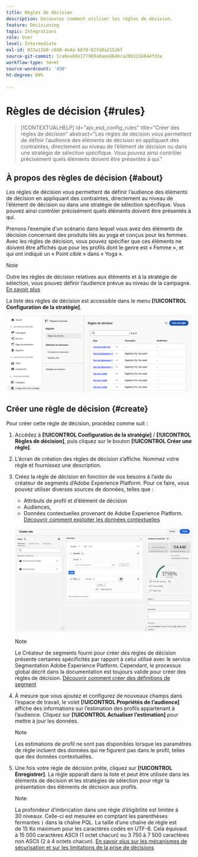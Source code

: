 ```yaml
---
title: Règles de décision
description: Découvrez comment utiliser les règles de décision.
feature: Decisioning
topic: Integrations
role: User
level: Intermediate
exl-id: 033a11b8-c848-4e4a-b6f0-62fa0a2152bf
source-git-commit: 1ca6ea08e177989a0aea8646ca28b1216644fd3e
workflow-type: tm+mt
source-wordcount: '450'
ht-degree: 89%

---
```


# Règles de décision {#rules}

>[!CONTEXTUALHELP]
>id="ajo_exd_config_rules"
>title="Créer des règles de décision"
>abstract="Les règles de décision vous permettent de définir l’audience des éléments de décision en appliquant des contraintes, directement au niveau de l’élément de décision ou dans une stratégie de sélection spécifique. Vous pouvez ainsi contrôler précisément quels éléments doivent être présentés à qui."

## À propos des règles de décision {#about}

Les règles de décision vous permettent de définir l’audience des éléments de décision en appliquant des contraintes, directement au niveau de l’élément de décision ou dans une stratégie de sélection spécifique. Vous pouvez ainsi contrôler précisément quels éléments doivent être présentés à qui.

Prenons l’exemple d’un scénario dans lequel vous avez des éléments de décision concernant des produits liés au yoga et conçus pour les femmes. Avec les règles de décision, vous pouvez spécifier que ces éléments ne doivent être affichés que pour les profils dont le genre est « Femme », et qui ont indiqué un « Point ciblé » dans « Yoga ».

>[!NOTE]
>
>Outre les règles de décision relatives aux éléments et à la stratégie de sélection, vous pouvez définir l’audience prévue au niveau de la campagne. [En savoir plus](../campaigns/create-campaign.md#audience)

La liste des règles de décision est accessible dans le menu **[!UICONTROL Configuration de la stratégie]**.

![](assets/decision-rules-list.png)

## Créer une règle de décision {#create}

Pour créer cette règle de décision, procédez comme suit :

1. Accédez à **[!UICONTROL Configuration de la stratégie]** / **[!UICONTROL Règles de décision]**, puis cliquez sur le bouton **[!UICONTROL Créer une règle]**.

1. L’écran de création des règles de décision s’affiche. Nommez votre règle et fournissez une description.

1. Créez la règle de décision en fonction de vos besoins à l’aide du créateur de segments d’Adobe Experience Platform. Pour ce faire, vous pouvez utiliser diverses sources de données, telles que :
   * Attributs de profil et d’élément de décision
   * Audiences,
   * Données contextuelles provenant de Adobe Experience Platform. [Découvrir comment exploiter les données contextuelles](#context-data)

   ![](assets/decision-rules-build.png)

   >[!NOTE]
   >
   >Le Créateur de segments fourni pour créer des règles de décision présente certaines spécificités par rapport à celui utilisé avec le service Segmentation Adobe Experience Platform. Cependant, le processus global décrit dans la documentation est toujours valide pour créer des règles de décision. [Découvrir comment créer des définitions de segment](../audience/creating-a-segment-definition.md)

1. À mesure que vous ajoutez et configurez de nouveaux champs dans l’espace de travail, le volet **[!UICONTROL Propriétés de l’audience]** affiche des informations sur l’estimation des profils appartenant à l’audience. Cliquez sur **[!UICONTROL Actualiser l’estimation]** pour mettre à jour les données.

   >[!NOTE]
   >
   >Les estimations de profil ne sont pas disponibles lorsque les paramètres de règle incluent des données qui ne figurent pas dans le profil, telles que des données contextuelles.

1. Une fois votre règle de décision prête, cliquez sur **[!UICONTROL Enregistrer]**. La règle apparaît dans la liste et peut être utilisée dans les éléments de décision et les stratégies de sélection pour régir la présentation des éléments de décision aux profils.

   >[!NOTE]
   >
   >La profondeur d’imbrication dans une règle d’éligibilité est limitée à 30 niveaux. Celle-ci est mesurée en comptant les parenthèses fermantes `)` dans la chaîne PQL. La taille d’une chaîne de règle est de 15 Ko maximum pour les caractères codés en UTF-8. Cela équivaut à 15 000 caractères ASCII (1 octet chacun) ou 3 750 à 7 500 caractères non ASCII (2 à 4 octets chacun). [En savoir plus sur les mécanismes de sécurisation et sur les limitations de la prise de décisions](gs-experience-decisioning.md#guardrails)
